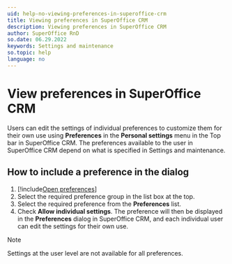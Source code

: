 ```yaml
---
uid: help-no-viewing-preferences-in-superoffice-crm
title: Viewing preferences in SuperOffice CRM
description: Viewing preferences in SuperOffice CRM
author: SuperOffice RnD
so.date: 06.29.2022
keywords: Settings and maintenance
so.topic: help
language: no
---
```


# View preferences in SuperOffice CRM

Users can edit the settings of individual preferences to customize them for their own use using **Preferences** in the **Personal settings** menu in the Top bar in SuperOffice CRM. The preferences available to the user in SuperOffice CRM depend on what is specified in Settings and maintenance.

## How to include a preference in the dialog

1. [!include[Open preferences](../includes/open-preferences.md)]
2. Select the required preference group in the list box at the top.
3. Select the required preference from the **Preferences** list.
4. Check **Allow individual settings**. The preference will then be displayed in the **Preferences** dialog in SuperOffice CRM, and each individual user can edit the settings for their own use.

> [!NOTE]
> Settings at the user level are not available for all preferences.

<!-- Referenced links -->

<!-- Referenced images -->

